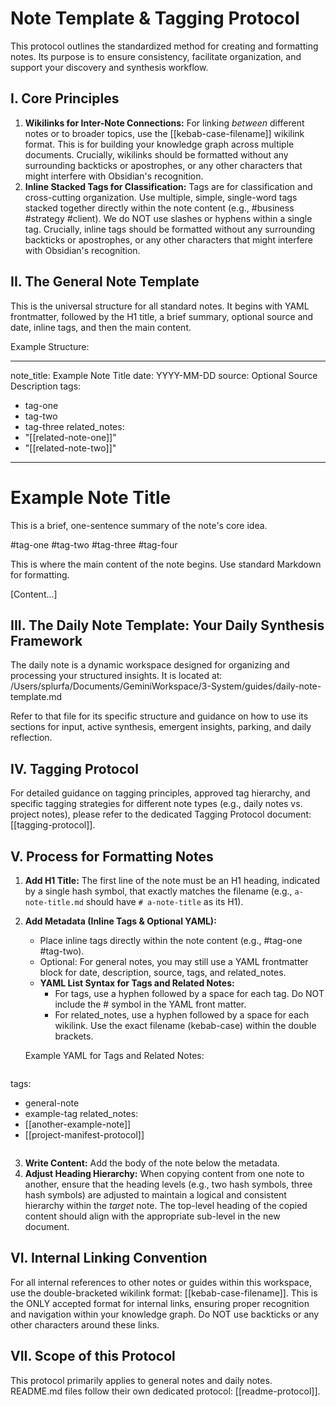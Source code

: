 # Note Template & Tagging Protocol

This protocol outlines the standardized method for creating and formatting notes. Its purpose is to ensure consistency, facilitate organization, and support your discovery and synthesis workflow.

## I. Core Principles

1.  **Wikilinks for Inter-Note Connections:** For linking *between* different notes or to broader topics, use the [[kebab-case-filename]] wikilink format. This is for building your knowledge graph across multiple documents. Crucially, wikilinks should be formatted without any surrounding backticks or apostrophes, or any other characters that might interfere with Obsidian's recognition.
2.  **Inline Stacked Tags for Classification:** Tags are for classification and cross-cutting organization. Use multiple, simple, single-word tags stacked together directly within the note content (e.g., #business #strategy #client). We do NOT use slashes or hyphens within a single tag. Crucially, inline tags should be formatted without any surrounding backticks or apostrophes, or any other characters that might interfere with Obsidian's recognition.

## II. The General Note Template

This is the universal structure for all standard notes. It begins with YAML frontmatter, followed by the H1 title, a brief summary, optional source and date, inline tags, and then the main content.

Example Structure:

---
note_title: Example Note Title
date: YYYY-MM-DD
source: Optional Source Description
tags:
  - tag-one
  - tag-two
  - tag-three
related_notes:
  - "[[related-note-one]]"
  - "[[related-note-two]]"
---
# Example Note Title

This is a brief, one-sentence summary of the note's core idea.

#tag-one #tag-two #tag-three #tag-four

This is where the main content of the note begins. Use standard Markdown for formatting.

[Content...]

## III. The Daily Note Template: Your Daily Synthesis Framework

The daily note is a dynamic workspace designed for organizing and processing your structured insights. It is located at: /Users/splurfa/Documents/GeminiWorkspace/3-System/guides/daily-note-template.md

Refer to that file for its specific structure and guidance on how to use its sections for input, active synthesis, emergent insights, parking, and daily reflection.

## IV. Tagging Protocol

For detailed guidance on tagging principles, approved tag hierarchy, and specific tagging strategies for different note types (e.g., daily notes vs. project notes), please refer to the dedicated Tagging Protocol document: [[tagging-protocol]].

## V. Process for Formatting Notes

1.  **Add H1 Title:** The first line of the note must be an H1 heading, indicated by a single hash symbol, that exactly matches the filename (e.g., `a-note-title.md` should have `# a-note-title` as its H1).
2.  **Add Metadata (Inline Tags & Optional YAML):**
    *   Place inline tags directly within the note content (e.g., #tag-one #tag-two).
    *   Optional: For general notes, you may still use a YAML frontmatter block for date, description, source, tags, and related_notes.
    *   **YAML List Syntax for Tags and Related Notes:**
        *   For tags, use a hyphen followed by a space for each tag. Do NOT include the # symbol in the YAML front matter.
        *   For related_notes, use a hyphen followed by a space for each wikilink. Use the exact filename (kebab-case) within the double brackets.

    Example YAML for Tags and Related Notes:
    ```yaml
tags:
  - general-note
  - example-tag
related_notes:
  - [[another-example-note]]
  - [[project-manifest-protocol]]
    ```
3.  **Write Content:** Add the body of the note below the metadata.
4.  **Adjust Heading Hierarchy:** When copying content from one note to another, ensure that the heading levels (e.g., two hash symbols, three hash symbols) are adjusted to maintain a logical and consistent hierarchy within the *target* note. The top-level heading of the copied content should align with the appropriate sub-level in the new document.

## VI. Internal Linking Convention

For all internal references to other notes or guides within this workspace, use the double-bracketed wikilink format: [[kebab-case-filename]]. This is the ONLY accepted format for internal links, ensuring proper recognition and navigation within your knowledge graph. Do NOT use backticks or any other characters around these links.

## VII. Scope of this Protocol

This protocol primarily applies to general notes and daily notes. README.md files follow their own dedicated protocol: [[readme-protocol]].